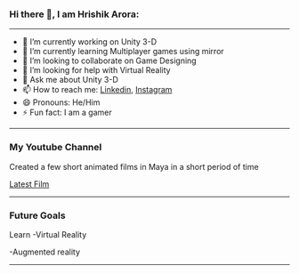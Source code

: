 ### Hi there 👋, I am Hrishik Arora:
---      
                




- 🔭 I’m currently working on Unity 3-D
- 🌱 I’m currently learning Multiplayer games using mirror
- 👯 I’m looking to collaborate on Game Designing
- 🤔 I’m looking for help with Virtual Reality
- 💬 Ask me about Unity 3-D
- 📫 How to reach me: [Linkedin](https://www.linkedin.com/in/hrishikarora), [Instagram](https://www.instagram.com/hrishik.arora/)
- 😄 Pronouns: He/Him
- ⚡ Fun fact: I am a gamer

---

### My Youtube Channel

Created a few short animated films in Maya in a short period of time

[Latest Film](https://www.youtube.com/watch?v=rutSXsKazCA&t)

---

### Future Goals 
Learn
-Virtual Reality

-Augmented reality

---

